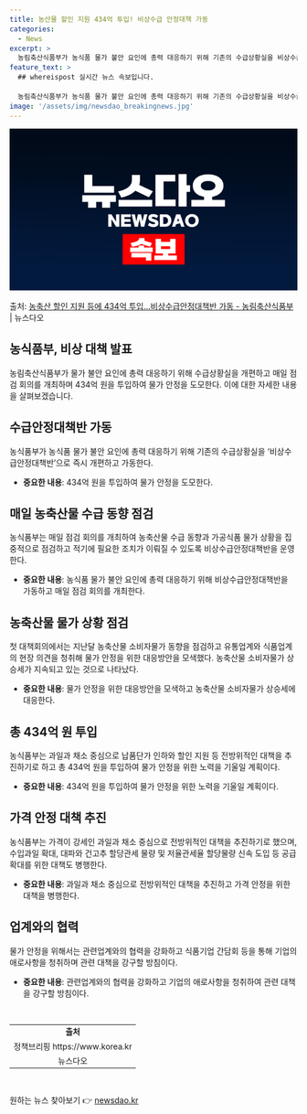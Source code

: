 ```yaml
---
title: 농산물 할인 지원 434억 투입! 비상수급 안정대책 가동
categories:
  - News
excerpt: >
  농림축산식품부가 농식품 물가 불안 요인에 총력 대응하기 위해 기존의 수급상황실을 비상수급안정대책반으로 즉시 …
feature_text: >
  ## whereispost 실시간 뉴스 속보입니다.

  농림축산식품부가 농식품 물가 불안 요인에 총력 대응하기 위해 기존의 수급상황실을 비상수급안정대책반으로 즉시 …
image: '/assets/img/newsdao_breakingnews.jpg'
---
```


![뉴스다오 속보](/assets/img/newsdao_breakingnews.jpg)

<p>출처: <a href="https://newsdao.kr/3280" rel="dofollow">농축산 할인 지원 등에 434억 투입…비상수급안정대책반 가동 - 농림축산식품부</a> | 뉴스다오</p>

<h2 data-ke-size="size26">농식품부, 비상 대책 발표</h2>
<p data-ke-size="size16">농림축산식품부가 물가 불안 요인에 총력 대응하기 위해 수급상황실을 개편하고 매일 점검 회의를 개최하며 434억 원을 투입하여 물가 안정을 도모한다. 이에 대한 자세한 내용을 살펴보겠습니다.</p>

<h2 data-ke-size="size24">수급안정대책반 가동</h2>
<p data-ke-size="size16">농식품부가 농식품 물가 불안 요인에 총력 대응하기 위해 기존의 수급상황실을 ‘비상수급안정대책반’으로 즉시 개편하고 가동한다.</p>
<ul>
<li><b>중요한 내용</b>: 434억 원을 투입하여 물가 안정을 도모한다.</li>
</ul>

<h2 data-ke-size="size24">매일 농축산물 수급 동향 점검</h2>
<p data-ke-size="size16">농식품부는 매일 점검 회의를 개최하여 농축산물 수급 동향과 가공식품 물가 상황을 집중적으로 점검하고 적기에 필요한 조치가 이뤄질 수 있도록 비상수급안정대책반을 운영한다.</p>
<ul>
<li><b>중요한 내용</b>: 농식품 물가 불안 요인에 총력 대응하기 위해 비상수급안정대책반을 가동하고 매일 점검 회의를 개최한다.</li>
</ul>

<h2 data-ke-size="size24">농축산물 물가 상황 점검</h2>
<p data-ke-size="size16">첫 대책회의에서는 지난달 농축산물 소비자물가 동향을 점검하고 유통업계와 식품업계의 현장 의견을 청취해 물가 안정을 위한 대응방안을 모색했다. 농축산물 소비자물가 상승세가 지속되고 있는 것으로 나타났다.</p>
<ul>
<li><b>중요한 내용</b>: 물가 안정을 위한 대응방안을 모색하고 농축산물 소비자물가 상승세에 대응한다.</li>
</ul>

<h2 data-ke-size="size24">총 434억 원 투입</h2>
<p data-ke-size="size16">농식품부는 과일과 채소 중심으로 납품단가 인하와 할인 지원 등 전방위적인 대책을 추진하기로 하고 총 434억 원을 투입하여 물가 안정을 위한 노력을 기울일 계획이다.</p>
<ul>
<li><b>중요한 내용</b>: 434억 원을 투입하여 물가 안정을 위한 노력을 기울일 계획이다.</li>
</ul>

<h2 data-ke-size="size24">가격 안정 대책 추진</h2>
<p data-ke-size="size16">농식품부는 가격이 강세인 과일과 채소 중심으로 전방위적인 대책을 추진하기로 했으며, 수입과일 확대, 대파와 건고추 할당관세 물량 및 저율관세율 할당물량 신속 도입 등 공급 확대를 위한 대책도 병행한다.</p>
<ul>
<li><b>중요한 내용</b>: 과일과 채소 중심으로 전방위적인 대책을 추진하고 가격 안정을 위한 대책을 병행한다.</li>
</ul>

<h2 data-ke-size="size24">업계와의 협력</h2>
<p data-ke-size="size16">물가 안정을 위해서는 관련업계와의 협력을 강화하고 식품기업 간담회 등을 통해 기업의 애로사항을 청취하며 관련 대책을 강구할 방침이다.</p>
<ul>
<li><b>중요한 내용</b>: 관련업계와의 협력을 강화하고 기업의 애로사항을 청취하여 관련 대책을 강구할 방침이다.</li>
</ul>
<p data-ke-size="size16">&nbsp;</p>

<table>
<tbody>
<tr>
<td style="text-align: center; height: 17px;"><b>출처</b></td>
</tr>
<tr>
<td style="text-align: center; height: 17px;">정책브리핑 https://www.korea.kr</td>
</tr>
<tr>
<td style="text-align: center; height: 17px;">뉴스다오</td>
</tr>
</tbody>
</table>
<p data-ke-size="size16">&nbsp;</p> 

원하는 뉴스 찾아보기 👉 <a href="https://newsdao.kr" rel="dofollow">newsdao.kr</a>


